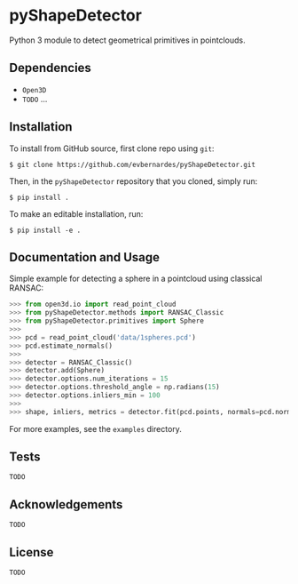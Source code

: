 # pyShapeDetector

Python 3 module to detect geometrical primitives in pointclouds.

## Dependencies

- `Open3D`
- `TODO` ...



## Installation

To install from GitHub source, first clone repo using `git`:

    $ git clone https://github.com/evbernardes/pyShapeDetector.git

Then, in the `pyShapeDetector` repository that you cloned, simply run:

    $ pip install .

To make an editable installation, run:

    $ pip install -e .

## Documentation and Usage

Simple example for detecting a sphere in a pointcloud using classical RANSAC:

``` python
>>> from open3d.io import read_point_cloud
>>> from pyShapeDetector.methods import RANSAC_Classic
>>> from pyShapeDetector.primitives import Sphere
>>>
>>> pcd = read_point_cloud('data/1spheres.pcd')
>>> pcd.estimate_normals()
>>>
>>> detector = RANSAC_Classic()
>>> detector.add(Sphere)
>>> detector.options.num_iterations = 15
>>> detector.options.threshold_angle = np.radians(15)
>>> detector.options.inliers_min = 100
>>>
>>> shape, inliers, metrics = detector.fit(pcd.points, normals=pcd.normals, debug=True)
```

For more examples, see the `examples` directory.

## Tests

`TODO`

## Acknowledgements

`TODO`

## License

`TODO`

